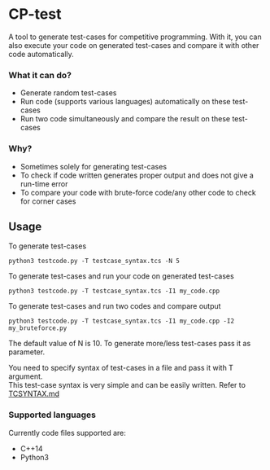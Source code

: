 # CP-test

A tool to generate test-cases for competitive programming. With it, you can also execute your code on generated test-cases and compare it with other code automatically.

### What it can do?
* Generate random test-cases
* Run code (supports various languages) automatically on these test-cases
* Run two code simultaneously and compare the result on these test-cases

### Why?
* Sometimes solely for generating test-cases
* To check if code written generates proper output and does not give a run-time error
* To compare your code with brute-force code/any other code to check for corner cases

## Usage

To generate test-cases

```
python3 testcode.py -T testcase_syntax.tcs -N 5
```

To generate test-cases and run your code on generated test-cases
```
python3 testcode.py -T testcase_syntax.tcs -I1 my_code.cpp
```

To generate test-cases and run two codes and compare output
```
python3 testcode.py -T testcase_syntax.tcs -I1 my_code.cpp -I2 my_bruteforce.py
```
The default value of N is 10. To generate more/less test-cases pass it as parameter.

You need to specify syntax of test-cases in a file and pass it with T argument.<br>
This test-case syntax is very simple and can be easily written. Refer to [TCSYNTAX.md](TCSYNTAX.md)

### Supported languages

Currently code files supported are:

- C++14
- Python3
